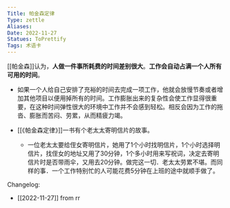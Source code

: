 ```yaml
---
Title: 帕金森定律 
Type: zettle
Aliases: 
Date: 2022-11-27
Statues: ToPrettify 
Tags: 术语卡
---
```


[[帕金森]]认为，**人做一件事所耗费的时间差别很大**。**工作会自动占满一个人所有可用的时间**。

- 如果一个人给自己安排了充裕的时间去完成一项工作，他就会放慢节奏或者增加其他项目以便用掉所有的时间。工作膨胀出来的复杂性会使工作显得很重要，在这种时间弹性很大的环境中工作并不会感到轻松。相反会因为工作的拖沓、膨胀而苦闷、劳累，从而精疲力竭。

-   [[《帕金森定律》]]一书有个老太太寄明信片的故事。
	- 一位老太太要给侄女寄明信片，她用了1个小时找明信片，1个小时选择明信片，找侄女的地址又用了30分钟，1个多小时用来写祝词，决定去寄明信片时是否带雨伞，又用去20分钟。做完这一切．老太太劳累不堪。而同样的事．一个工作特别忙的人可能花费5分钟在上班的途中就顺手做了。




Changelog:
- [[2022-11-27]] from rr


